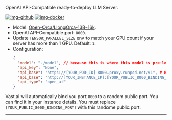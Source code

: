 OpenAI API-Compatible ready-to-deploy LLM Server.

[![img-github]][link-github]
[![img-docker]][link-docker]

- Model: [Open-Orca/LlongOrca-13B-16k](https://huggingface.co/Open-Orca/LlongOrca-13B-16k).
- OpenAI API-Compatible port: `8000`.
- Update `TENSOR_PARALLEL_SIZE` env to match your GPU count if your server has more than 1 GPU. Default: `1`.
- Configuration:
  ```json
  {
    "model": "./model", // because this is where this model is pre-loaded
    "api_key": "None",
    "api_base": "https://[YOUR_POD_ID]-8000.proxy.runpod.net/v1", # RunPod.io
    "api_base": "http://[YOUR_INSTANCE_IP]:[YOUR_PUBLIC_8000_BINDING_PORT]/v1", # Vast.ai
    "api_type": "open_ai"
  }
  ```

Vast.ai will automatically bind you port `8000` to a random public port. You can find it in your instance details.
You must replace `[YOUR_PUBLIC_8000_BINDING_PORT]` with this randome public port.

---

[img-docker]: https://img.shields.io/docker/pulls/ivangabriele/llm?style=for-the-badge
[img-github]: https://img.shields.io/badge/Github-Repo-black?logo=github&style=for-the-badge

[link-docker]: https://hub.docker.com/r/ivangabriele/llm
[link-github]: https://github.com/ivangabriele/docker-llm
